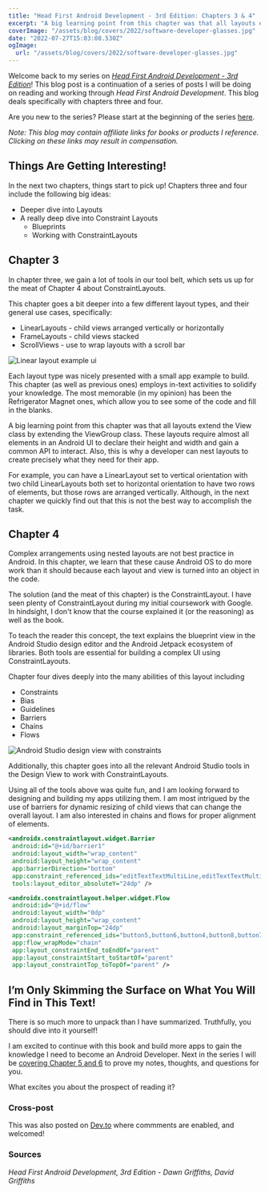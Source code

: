 ```yaml
---
title: "Head First Android Development - 3rd Edition: Chapters 3 & 4"
excerpt: "A big learning point from this chapter was that all layouts extend the View class by extending the ViewGroup class. These layouts require almost all elements in an Android UI to declare their height and width and gain a common API to interact."
coverImage: "/assets/blog/covers/2022/software-developer-glasses.jpg"
date: "2022-07-27T15:03:08.530Z"
ogImage:
  url: "/assets/blog/covers/2022/software-developer-glasses.jpg"
---
```


Welcome back to my series on [*Head First Android Development - 3rd Edition*](https://amzn.to/3JoTixn)! This blog post is a continuation of a series of posts I will be doing on reading and working through *Head First Android Development*. This blog deals specifically with chapters three and four. 

Are you new to the series? Please start at the beginning of the series [here](/posts/2022-07-18-hfade3-chapter1-2). 

*Note: This blog may contain affiliate links for books or products I reference. Clicking on these links may result in compensation.*

## Things Are Getting Interesting! 

In the next two chapters, things start to pick up! Chapters three and four include the following big ideas:
- Deeper dive into Layouts
- A really deep dive into Constraint Layouts
	- Blueprints
	- Working with ConstraintLayouts


## Chapter 3
In chapter three, we gain a lot of tools in our tool belt, which sets us up for the meat of Chapter 4 about ConstraintLayouts.

This chapter goes a bit deeper into a few different layout types, and their general use cases, specifically:
- LinearLayouts - child views arranged vertically or horizontally
- FrameLayouts - child views stacked
- ScrollViews - use to wrap layouts with a scroll bar

![Linear layout example ui](../assets/blog/post-images/linear_layout_example_ui.png)

Each layout type was nicely presented with a small app example to build. This chapter (as well as previous ones) employs in-text activities to solidify your knowledge. The most memorable (in my opinion) has been the Refrigerator Magnet ones, which allow you to see some of the code and fill in the blanks.

A big learning point from this chapter was that all layouts extend the View class by extending the ViewGroup class. These layouts require almost all elements in an Android UI to declare their height and width and gain a common API to interact. Also, this is why a developer can nest layouts to create precisely what they need for their app.

For example, you can have a LinearLayout set to vertical orientation with two child LinearLayouts both set to horizontal orientation to have two rows of elements, but those rows are arranged vertically. Although, in the next chapter we quickly find out that this is not the best way to accomplish the task.

## Chapter 4
Complex arrangements using nested layouts are not best practice in Android. In this chapter, we learn that these cause Android OS to do more work than it should because each layout and view is turned into an object in the code. 

The solution (and the meat of this chapter) is the ConstraintLayout. I have seen plenty of ConstraintLayout during my initial coursework with Google. In hindsight, I don't know that the course explained it (or the reasoning) as well as the book.

To teach the reader this concept, the text explains the blueprint view in the Android Studio design editor and the Android Jetpack ecosystem of libraries. Both tools are essential for building a complex UI using ConstraintLayouts.

Chapter four dives deeply into the many abilities of this layout including
- Constraints
- Bias
- Guidelines
- Barriers
- Chains
- Flows

![Android Studio design view with constraints](../assets/blog/post-images/design_view_constraints.png)

Additionally, this chapter goes into all the relevant Android Studio tools in the Design View to work with ConstraintLayouts. 

Using all of the tools above was quite fun, and I am looking forward to designing and building my apps utilizing them. I am most intrigued by the use of barriers for dynamic resizing of child views that can change the overall layout. I am also interested in chains and flows for proper alignment of elements.

```xml
<androidx.constraintlayout.widget.Barrier  
 android:id="@+id/barrier1"  
 android:layout_width="wrap_content"  
 android:layout_height="wrap_content"  
 app:barrierDirection="bottom"  
 app:constraint_referenced_ids="editTextTextMultiLine,editTextTextMultiLine2"  
 tools:layout_editor_absoluteY="24dp" />
```

```xml
<androidx.constraintlayout.helper.widget.Flow  
 android:id="@+id/flow"  
 android:layout_width="0dp"  
 android:layout_height="wrap_content"  
 android:layout_marginTop="24dp"  
 app:constraint_referenced_ids="button5,button6,button4,button8,button7,button9"  
 app:flow_wrapMode="chain"  
 app:layout_constraintEnd_toEndOf="parent"  
 app:layout_constraintStart_toStartOf="parent"  
 app:layout_constraintTop_toTopOf="parent" />
```

## I’m Only Skimming the Surface on What You Will Find in This Text!
There is so much more to unpack than I have summarized. Truthfully, you should dive into it yourself! 

I am excited to continue with this book and build more apps to gain the knowledge I need to become an Android Developer. Next in the series I will be [covering Chapter 5 and 6](/posts/2022-08-03-hfade3-chapter5-6) to prove my notes, thoughts, and questions for you. 

What excites you about the prospect of reading it?

### Cross-post
This was also posted on [Dev.to](https://dev.to/ddaypunk/my-studies-of-head-first-android-development-3rd-edition-ch-3-4-1e91) where commments are enabled, and welcomed!

### Sources
*Head First Android Development, 3rd Edition - Dawn Griffiths, David Griffiths*

